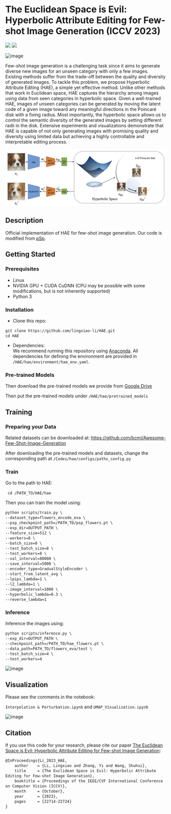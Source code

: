 # The Euclidean Space is Evil: Hyperbolic Attribute Editing for Few-shot Image Generation (ICCV 2023)
<a href="https://arxiv.org/abs/2211.12347"><img src="https://img.shields.io/badge/arXiv-2203.08422-b31b1b.svg" height=22.5></a>
<a href="https://opensource.org/licenses/MIT"><img src="https://img.shields.io/badge/License-MIT-yellow.svg" height=22.5></a>  

![image](./assets/comparison.png)

Few-shot image generation is a challenging task since it aims to generate diverse new images for an unseen category with only a few images. Existing methods suffer from the trade-off between the quality and diversity of generated images. To tackle this problem, we propose Hyperbolic Attribute Editing (HAE), a simple yet effective method. Unlike other methods that work in Euclidean space, HAE captures the hierarchy among images using data from seen categories in hyperbolic space. Given a well-trained HAE, images of unseen categories can be generated by moving the latent code of a given image toward any meaningful directions in the Poincaré disk with a fixing radius. Most importantly, the hyperbolic space allows us to control the semantic diversity of the generated images by setting different radii in the disk. Extensive experiments and visualizations demonstrate that HAE is capable of not only generating images with promising quality and diversity using limited data but achieving a highly controllable and interpretable editing process.

![image](./assets/flowchart.png)

## Description   
Official implementation of HAE for few-shot image generation. Our code is modified from [pSp](https://github.com/eladrich/pixel2style2pixel.git).

## Getting Started
### Prerequisites
- Linux
- NVIDIA GPU + CUDA CuDNN (CPU may be possible with some modifications, but is not inherently supported)
- Python 3

### Installation

- Clone this repo:  
``` 
git clone https://github.com/lingxiao-li/HAE.git
cd HAE
```

- Dependencies:  
We recommend running this repository using [Anaconda](https://docs.anaconda.com/anaconda/install/). 
All dependencies for defining the environment are provided in `/HAE/hae/environment/hae_env.yaml`.


### Pre-trained Models
Then download the pre-trained models we provide from [Google Drive](https://drive.google.com/drive/folders/18zMfAEjd4JLsjQM78ky2GmHsolV7OJ_x?usp=share_link)

Then put the pre-trained models under `/HAE/hae/pretrained_models`


## Training
### Preparing your Data
Related datasets can be downloaded at:
https://github.com/bcmi/Awesome-Few-Shot-Image-Generation

After downloading the pre-trained models and datasets, change the corresponding path
at `/Codes/hae/configs/paths_config.py`

### Train
Go to the path to HAE:

``` cd /PATH_TO/HAE/hae``` 


Then you can train the model using:
``` 
python scripts/train.py \
--dataset_type=flowers_encode_eva \
--psp_checkpoint_path=/PATH_TO/psp_flowers.pt \
--exp_dir=OUTPUT_PATH \
--feature_size=512 \
--workers=8 \
--batch_size=8 \
--test_batch_size=8 \
--test_workers=8 \
--val_interval=80000 \
--save_interval=5000 \
--encoder_type=GradualStyleEncoder \
--start_from_latent_avg \
--lpips_lambda=1 \
--l2_lambda=1 \
--image_interval=1000 \
--hyperbolic_lambda=0.3 \
--reverse_lambda=1
``` 
### Inference
Inference the images using:
``` 
python scripts/inference.py \
--exp_dir=OUTPUT_PATH \
--checkpoint_path=/PATH_TO/hae_flowers.pt \
--data_path=PATH_TO/flowers_eva/test \
--test_batch_size=4 \
--test_workers=4
```

![image](./assets/generation.png)

## Visualization

Please see the comments in the notebook:

`Interpolation & Perturbation.ipynb`
and
`UMAP_Visualization.ipynb`

![image](./assets/radius.png)

## Citation
If you use this code for your research, please cite our paper <a href="https://arxiv.org/abs/2211.12347">The Euclidean Space is Evil: Hyperbolic Attribute Editing for Few-shot Image Generation</a>:

```
@InProceedings{Li_2023_HAE,
    author    = {Li, Lingxiao and Zhang, Yi and Wang, Shuhui},
    title     = {The Euclidean Space is Evil: Hyperbolic Attribute Editing for Few-shot Image Generation},
    booktitle = {Proceedings of the IEEE/CVF International Conference on Computer Vision (ICCV)},
    month     = {October},
    year      = {2023},
    pages     = {22714-22724}
}
```
